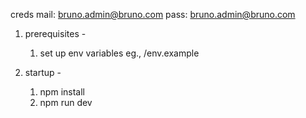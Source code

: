 creds
mail: bruno.admin@bruno.com
pass: bruno.admin@bruno.com

1. prerequisites -
    1. set up env variables eg., /env.example


2. startup -
    1. npm install
    2. npm run dev


